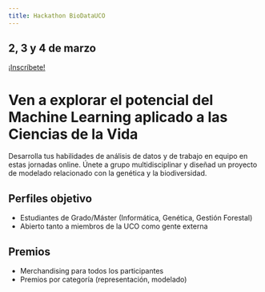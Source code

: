 ```yaml
---
title: Hackathon BioDataUCO
---
```


## 2, 3 y 4 de marzo

[¡Inscríbete!](https://forms.gle/M7BYgyrxZukiXfhAA)

# Ven a explorar el potencial del Machine Learning aplicado a las Ciencias de la Vida

Desarrolla tus habilidades de análisis de datos y de trabajo en equipo en estas jornadas online. Únete a grupo multidisciplinar y diseñad un proyecto de modelado relacionado con la genética y la biodiversidad.

## Perfiles objetivo

* Estudiantes de Grado/Máster (Informática, Genética, Gestión Forestal)
* Abierto tanto a miembros de la UCO como gente externa

## Premios

* Merchandising para todos los participantes
* Premios por categoría (representación, modelado)
